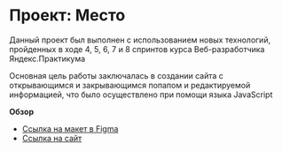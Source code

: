 # Проект: Место
Данный проект был выполнен с использованием новых технологий, пройденных в ходе 4, 5, 6, 7 и 8 спринтов курса Веб-разработчика Яндекс.Практикума

Основная цель работы заключалась в создании сайта с открывающимся и закрывающимся попапом и редактируемой информацией, что было осуществлено при помощи языка JavaScript

**Обзор**

* [Ссылка на макет в Figma](https://www.figma.com/file/2cn9N9jSkmxD84oJik7xL7/JavaScript.-Sprint-4?node-id=0%3A1) 
* [Сcылка на сайт](https://vincitquipatitur.github.io/mesto/)



